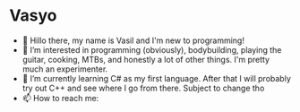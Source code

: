 # Vasyo
- 👋 Hillo there, my name is Vasil and I'm new to programming!
- 👀 I’m interested in programming (obviously), bodybuilding, playing the guitar, cooking, MTBs, and honestly a lot of other things. I'm pretty much an experimenter.
- 🌱 I’m currently learning C# as my first language. After that I will probably try out C++ and see where I go from there. Subject to change tho 
- 📫 How to reach me: 
